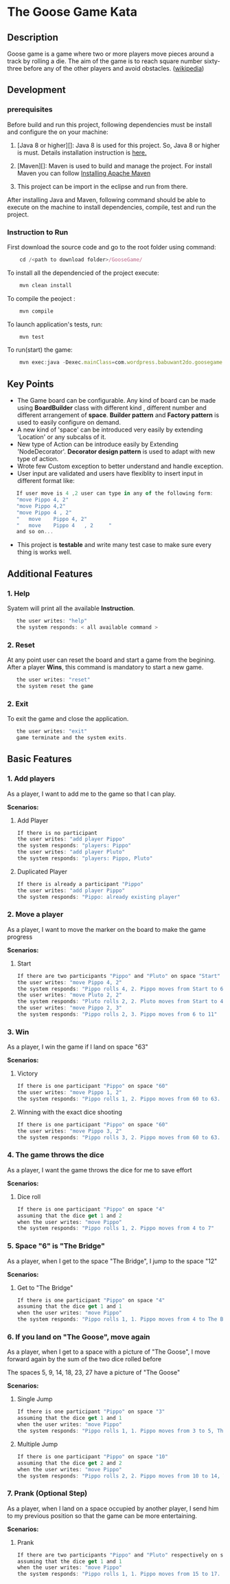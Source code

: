 


# The Goose Game Kata
## Description
Goose game is a game where two or more players move pieces around a track by rolling a die. The aim of the game is to reach square number sixty-three before any of the other players and avoid obstacles. ([wikipedia](https://en.wikipedia.org/wiki/Game_of_the_Goose))

## Development

### prerequisites
Before build and run this project, following dependencies must be install and configure the on your machine:

1. [Java 8 or higher][]: Java 8 is used for this project. So, Java 8 or higher is must. Details installation instruction is [here.](https://docs.oracle.com/javase/8/docs/technotes/guides/install/install_overview.html#A1097257)
2. [Maven][]: Maven is used to build and manage the project. For install Maven you can follow [Installing Apache Maven](https://maven.apache.org/install.html)

3. This project can be import in the eclipse and run from there.

After installing Java and Maven, following command should be able to execute on the machine to install dependencies, compile, test and run the project.

### Instruction to Run

First download the source code and go to the root folder using command:

```js
    cd /<path to download folder>/GooseGame/
```
To install all the dependencied of the project execute: 
```js
    mvn clean install
```
To compile the peoject :
```js 
    mvn compile
```
To launch application's tests, run:
```js
    mvn test
```
To run(start) the game:  
```js
    mvn exec:java -Dexec.mainClass=com.wordpress.babuwant2do.goosegame.App
```

## Key Points

- The Game board can be configurable. Any kind of board can be made using **BoardBuilder** class with different kind , different number and different arrangement of **space**. **Builder pattern** and **Factory pattern** is used to easily configure on demand.
- A new kind of 'space' can be introduced very easily by extending 'Location' or any subcalss of it. 
- New type of Action can be introduce easily by Extending 'NodeDecorator'. **Decorator design pattern** is used to adapt with new type of action.
- Wrote few Custom exception to better understand and handle exception.
- User input are validated and users have flexiblity to insert input in different format like:
```js
   If user move is 4 ,2 user can type in any of the following form: 
   "move Pippo 4, 2"
   "move Pippo 4,2"
   "move Pippo 4 , 2"
   "   move    Pippo 4, 2"
   "   move    Pippo 4   , 2     "
   and so on... 
   ```
- This project is **testable** and write many test case to make sure every thing is works well.



## Additional Features
### 1. Help
Syatem will print all the available **Instruction**.
```js
   the user writes: "help"
   the system responds: < all available command >
```

### 2. Reset
At any point user can reset the board and start a game from the begining. After a player **Wins**, this command is mandatory to start a new game. 

```js
   the user writes: "reset"
   the system reset the game
```


### 2. Exit
To exit the game and close the application. 

```js
   the user writes: "exit"
   game terminate and the system exits.
```


## Basic Features

### 1. Add players
As a player, I want to add me to the game so that I can play.

**Scenarios:**
1. Add Player
   ```js
   If there is no participant
   the user writes: "add player Pippo"
   the system responds: "players: Pippo"
   the user writes: "add player Pluto"
   the system responds: "players: Pippo, Pluto"
   ```

2. Duplicated Player
   ```js
   If there is already a participant "Pippo"
   the user writes: "add player Pippo"
   the system responds: "Pippo: already existing player"
   ```

### 2. Move a player
As a player, I want to move the marker on the board to make the game progress

**Scenarios:**
1. Start
   ```js
   If there are two participants "Pippo" and "Pluto" on space "Start"
   the user writes: "move Pippo 4, 2"
   the system responds: "Pippo rolls 4, 2. Pippo moves from Start to 6"
   the user writes: "move Pluto 2, 2"
   the system responds: "Pluto rolls 2, 2. Pluto moves from Start to 4"
   the user writes: "move Pippo 2, 3"
   the system responds: "Pippo rolls 2, 3. Pippo moves from 6 to 11"
   ```

### 3. Win
As a player, I win the game if I land on space "63"

**Scenarios:**
1. Victory
   ```js
   If there is one participant "Pippo" on space "60"
   the user writes: "move Pippo 1, 2"
   the system responds: "Pippo rolls 1, 2. Pippo moves from 60 to 63. Pippo Wins!!"
   ```

2. Winning with the exact dice shooting
   ```js
   If there is one participant "Pippo" on space "60"
   the user writes: "move Pippo 3, 2"
   the system responds: "Pippo rolls 3, 2. Pippo moves from 60 to 63. Pippo bounces! Pippo returns to 61"
   ```
### 4. The game throws the dice
As a player, I want the game throws the dice for me to save effort

**Scenarios:**
1. Dice roll
   ```js
   If there is one participant "Pippo" on space "4"
   assuming that the dice get 1 and 2
   when the user writes: "move Pippo"
   the system responds: "Pippo rolls 1, 2. Pippo moves from 4 to 7"
   ```

### 5. Space "6" is "The Bridge"
As a player, when I get to the space "The Bridge", I jump to the space "12"

**Scenarios:**
1. Get to "The Bridge"
   ```js
   If there is one participant "Pippo" on space "4"
   assuming that the dice get 1 and 1
   when the user writes: "move Pippo"
   the system responds: "Pippo rolls 1, 1. Pippo moves from 4 to The Bridge. Pippo jumps to 12"
   ```

### 6. If you land on "The Goose", move again
As a player, when I get to a space with a picture of "The Goose", I move forward again by the sum of the two dice rolled before

The spaces 5, 9, 14, 18, 23, 27 have a picture of "The Goose"

**Scenarios:**
1. Single Jump
   ```js
   If there is one participant "Pippo" on space "3"
   assuming that the dice get 1 and 1
   when the user writes: "move Pippo"
   the system responds: "Pippo rolls 1, 1. Pippo moves from 3 to 5, The Goose. Pippo moves again and goes to 7"
   ```

2. Multiple Jump
   ```js
   If there is one participant "Pippo" on space "10"
   assuming that the dice get 2 and 2
   when the user writes: "move Pippo"
   the system responds: "Pippo rolls 2, 2. Pippo moves from 10 to 14, The Goose. Pippo moves again and goes to 18, The Goose. Pippo moves again and goes to 22"
   ```

### 7. Prank (Optional Step)
As a player, when I land on a space occupied by another player, I send him to my previous position so that the game can be more entertaining.

**Scenarios:**
1. Prank
   ```js
   If there are two participants "Pippo" and "Pluto" respectively on spaces "15" and "17"
   assuming that the dice get 1 and 1
   when the user writes: "move Pippo"
   the system responds: "Pippo rolls 1, 1. Pippo moves from 15 to 17. On 17 there is Pluto, who returns to 15"
   ```

